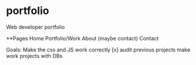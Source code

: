 # portfolio
Web developer portfolio

**Pages
Home 
Portfolio/Work
About (maybe contact)
Contact

Goals:
Make the css and JS work correctly [x]
audit previous projects
make work projects with DBs 